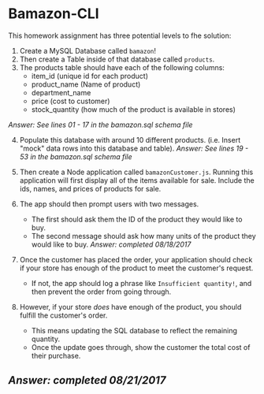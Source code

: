 # Bamazon-CLI

This homework assignment has three potential levels to fhe solution:

1. Create a MySQL Database called `bamazon`!
2. Then create a Table inside of that database called `products`.
3. The products table should have each of the following columns:
   * item_id (unique id for each product)
   * product_name (Name of product)
   * department_name
   * price (cost to customer)
   * stock_quantity (how much of the product is available in stores)

*Answer:*
*See lines 01 - 17 in the bamazon.sql schema file*

4. Populate this database with around 10 different products.
  (i.e. Insert "mock" data rows into this database and table).
*Answer:*
*See lines 19 - 53 in the bamazon.sql schema file*

5. Then create a Node application called `bamazonCustomer.js`.
   Running this application will first display all of the items available for sale. Include the ids, 
   names, and prices of products for sale.
6. The app should then prompt users with two messages.
   * The first should ask them the ID of the product they would like to buy.
   * The second message should ask how many units of the product they would like to buy.
*Answer:*
*completed 08/18/2017*

7. Once the customer has placed the order, your application should check if your store has enough of the product 
   to meet the customer's request.
   * If not, the app should log a phrase like `Insufficient quantity!`, and then prevent the order from going through.
8. However, if your store _does_ have enough of the product, you should fulfill the customer's order.
   * This means updating the SQL database to reflect the remaining quantity.
   * Once the update goes through, show the customer the total cost of their purchase.

*Answer:*
*completed 08/21/2017*
------------------------------------------------------------------------------------------------------------------------